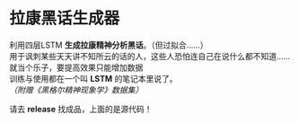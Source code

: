 # 拉康黑话生成器
利用四层LSTM **生成拉康精神分析黑话**。（但过拟合……）  
用于讽刺某些天天讲不知所云的话的人，这些人恐怕连自己在说什么都不知道……  
就当个乐子，要提高效果只能增加数据  
训练与使用都在一个叫 **LSTM** 的笔记本里说了。  
_（附赠《黑格尔精神现象学》数据集）_  

请去 **release** 找成品，上面的是源代码！
